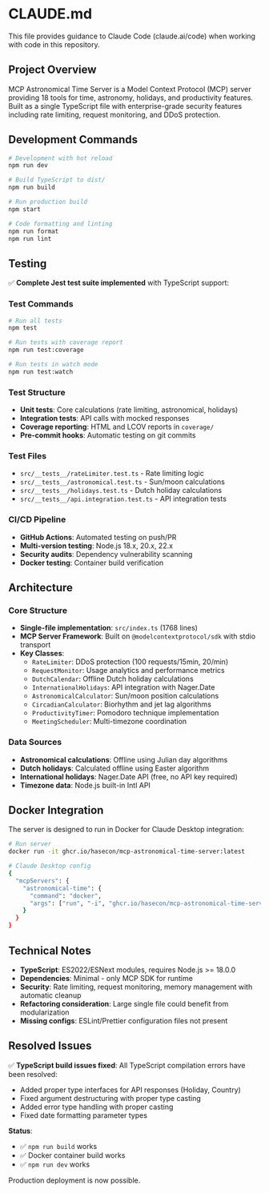 # CLAUDE.md

This file provides guidance to Claude Code (claude.ai/code) when working with code in this repository.

## Project Overview

MCP Astronomical Time Server is a Model Context Protocol (MCP) server providing 18 tools for time, astronomy, holidays, and productivity features. Built as a single TypeScript file with enterprise-grade security features including rate limiting, request monitoring, and DDoS protection.

## Development Commands

```bash
# Development with hot reload
npm run dev

# Build TypeScript to dist/
npm run build

# Run production build
npm start

# Code formatting and linting
npm run format
npm run lint
```

## Testing

✅ **Complete Jest test suite implemented** with TypeScript support:

### Test Commands
```bash
# Run all tests
npm test

# Run tests with coverage report
npm run test:coverage

# Run tests in watch mode
npm run test:watch
```

### Test Structure
- **Unit tests**: Core calculations (rate limiting, astronomical, holidays)
- **Integration tests**: API calls with mocked responses
- **Coverage reporting**: HTML and LCOV reports in `coverage/`
- **Pre-commit hooks**: Automatic testing on git commits

### Test Files
- `src/__tests__/rateLimiter.test.ts` - Rate limiting logic
- `src/__tests__/astronomical.test.ts` - Sun/moon calculations  
- `src/__tests__/holidays.test.ts` - Dutch holiday calculations
- `src/__tests__/api.integration.test.ts` - API integration tests

### CI/CD Pipeline
- **GitHub Actions**: Automated testing on push/PR
- **Multi-version testing**: Node.js 18.x, 20.x, 22.x
- **Security audits**: Dependency vulnerability scanning
- **Docker testing**: Container build verification

## Architecture

### Core Structure
- **Single-file implementation**: `src/index.ts` (1768 lines)
- **MCP Server Framework**: Built on `@modelcontextprotocol/sdk` with stdio transport
- **Key Classes**:
  - `RateLimiter`: DDoS protection (100 requests/15min, 20/min)
  - `RequestMonitor`: Usage analytics and performance metrics
  - `DutchCalendar`: Offline Dutch holiday calculations
  - `InternationalHolidays`: API integration with Nager.Date
  - `AstronomicalCalculator`: Sun/moon position calculations
  - `CircadianCalculator`: Biorhythm and jet lag algorithms
  - `ProductivityTimer`: Pomodoro technique implementation
  - `MeetingScheduler`: Multi-timezone coordination

### Data Sources
- **Astronomical calculations**: Offline using Julian day algorithms
- **Dutch holidays**: Calculated offline using Easter algorithm
- **International holidays**: Nager.Date API (free, no API key required)
- **Timezone data**: Node.js built-in Intl API

## Docker Integration

The server is designed to run in Docker for Claude Desktop integration:

```bash
# Run server
docker run -it ghcr.io/hasecon/mcp-astronomical-time-server:latest

# Claude Desktop config
{
  "mcpServers": {
    "astronomical-time": {
      "command": "docker",
      "args": ["run", "-i", "ghcr.io/hasecon/mcp-astronomical-time-server:latest"]
    }
  }
}
```

## Technical Notes

- **TypeScript**: ES2022/ESNext modules, requires Node.js >= 18.0.0
- **Dependencies**: Minimal - only MCP SDK for runtime
- **Security**: Rate limiting, request monitoring, memory management with automatic cleanup
- **Refactoring consideration**: Large single file could benefit from modularization
- **Missing configs**: ESLint/Prettier configuration files not present

## Resolved Issues

✅ **TypeScript build issues fixed**: All TypeScript compilation errors have been resolved:
- Added proper type interfaces for API responses (Holiday, Country)
- Fixed argument destructuring with proper type casting
- Added error type handling with proper casting
- Fixed date formatting parameter types

**Status**: 
- ✅ `npm run build` works
- ✅ Docker container build works 
- ✅ `npm run dev` works

Production deployment is now possible.